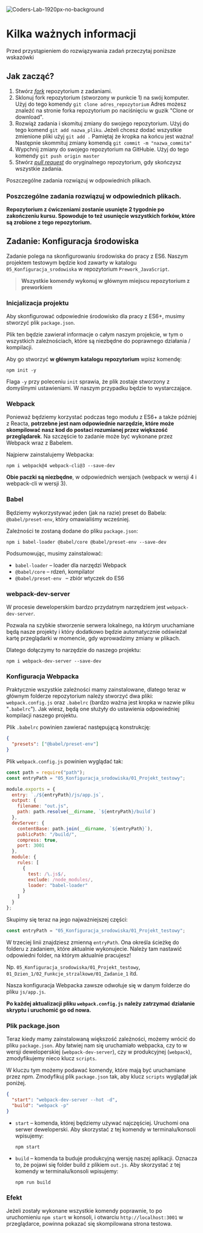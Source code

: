 ![Coders-Lab-1920px-no-background](https://user-images.githubusercontent.com/30623667/104709387-2b7ac180-571f-11eb-9b94-517aa6d501c9.png)

# Kilka ważnych informacji

Przed przystąpieniem do rozwiązywania zadań przeczytaj poniższe wskazówki

## Jak zacząć?

1. Stwórz [*fork*](https://guides.github.com/activities/forking/) repozytorium z zadaniami.
2. Sklonuj fork repozytorium (stworzony w punkcie 1) na swój komputer. Użyj do tego komendy `git clone adres_repozytorium`
Adres możesz znaleźć na stronie forka repozytorium po naciśnięciu w guzik "Clone or download".
3. Rozwiąż zadania i skomituj zmiany do swojego repozytorium. Użyj do tego komend `git add nazwa_pliku`.
Jeżeli chcesz dodać wszystkie zmienione pliki użyj `git add .` 
Pamiętaj że kropka na końcu jest ważna!
Następnie skommituj zmiany komendą `git commit -m "nazwa_commita"`
4. Wypchnij zmiany do swojego repozytorium na GitHubie.  Użyj do tego komendy `git push origin master`
5. Stwórz [*pull request*](https://help.github.com/articles/creating-a-pull-request) do oryginalnego repozytorium, gdy skończysz wszystkie zadania.

Poszczególne zadania rozwiązuj w odpowiednich plikach.

### Poszczególne zadania rozwiązuj w odpowiednich plikach.

**Repozytorium z ćwiczeniami zostanie usunięte 2 tygodnie po zakończeniu kursu. Spowoduje to też usunięcie wszystkich forków, które są zrobione z tego repozytorium.**


## Zadanie: Konfiguracja środowiska

Zadanie polega na skonfigurowaniu środowiska do pracy z ES6. Naszym projektem testowym będzie kod zawarty w katalogu `05_Konfiguracja_srodowiska` w repozytorium `Prework_JavaScript`.

> **Wszystkie komendy wykonuj w głównym miejscu repozytorium z preworkiem**


### Inicjalizacja projektu

Aby skonfigurować odpowiednie środowisko dla pracy z ES6+, musimy stworzyć plik `package.json`.

Plik ten będzie zawierał informacje o całym naszym projekcie, w tym o wszystkich zależnościach, które są niezbędne do poprawnego działania / kompilacji.

Aby go stworzyć **w głównym katalogu repozytorium** wpisz komendę:

```shell script
npm init -y
```

Flaga `-y` przy poleceniu `init` sprawia, że plik zostaje stworzony z domyślnymi ustawieniami. W naszym przypadku będzie to wystarczające.


### Webpack

Ponieważ będziemy korzystać podczas tego modułu z ES6+ a także później z Reacta, **potrzebne jest nam odpowiednie narzędzie, które może skompilować nasz kod do postaci rozumianej przez większość przeglądarek**. Na szczęście to zadanie może być wykonane przez Webpack wraz z Babelem.

Najpierw zainstalujemy Webpacka:

```shell script
npm i webpack@4 webpack-cli@3 --save-dev
```

**Obie paczki są niezbędne**, w odpowiednich wersjach (webpack w wersji 4 i webpack-cli w wersji 3).


### Babel

Będziemy wykorzystywać jeden (jak na razie) preset do Babela: `@babel/preset-env`, który omawialiśmy wcześniej.

Zależności te zostaną dodane do pliku `package.json`:

```shell script
npm i babel-loader @babel/core @babel/preset-env --save-dev
```

Podsumowując, musimy zainstalować:

- `babel-loader` – loader dla narzędzi Webpack
- `@babel/core` – rdzeń, kompilator
- `@babel/preset-env ` – zbiór wtyczek do ES6


### webpack-dev-server

W procesie deweloperskim bardzo przydatnym narzędziem jest `webpack-dev-server`.

Pozwala na szybkie stworzenie serwera lokalnego, na którym uruchamiane będą nasze projekty i który dodatkowo będzie automatycznie odświeżał kartę przeglądarki w momencie, gdy wprowadzimy zmiany w plikach.

Dlatego dołączymy to narzędzie do naszego projektu:

```shell script
npm i webpack-dev-server --save-dev
```


### Konfiguracja Webpacka

Praktycznie wszystkie zależności mamy zainstalowane, dlatego teraz w głównym folderze repozytorium należy stworzyć dwa pliki: `webpack.config.js` oraz `.babelrc` (bardzo ważna jest kropka w nazwie pliku "`.babelrc`"). Jak wiesz, będą one służyły do ustawienia odpowiedniej kompilacji naszego projektu.

Plik `.babelrc` powinien zawierać następującą konstrukcję:

```json
{
  "presets": ["@babel/preset-env"]
}
```


Plik `webpack.config.js` powinien wyglądać tak:

```js
const path = require("path");
const entryPath = "05_Konfiguracja_srodowiska/01_Projekt_testowy";

module.exports = {
  entry: `./${entryPath}/js/app.js`,
  output: {
    filename: "out.js",
    path: path.resolve(__dirname, `${entryPath}/build`)
  },
  devServer: {
    contentBase: path.join(__dirname, `${entryPath}`),
    publicPath: "/build/",
    compress: true,
    port: 3001
  },
  module: {
    rules: [
      {
        test: /\.js$/,
        exclude: /node_modules/,
        loader: "babel-loader"
      }
    ]
  }
};
```

Skupimy się teraz na jego najważniejszej części:

```js
const entryPath = "05_Konfiguracja_srodowiska/01_Projekt_testowy";
```

W trzeciej linii znajdziesz zmienną `entryPath`. Ona określa ścieżkę do folderu z zadaniem, które aktualnie wykonujecie. Należy tam nastawić odpowiedni folder, na którym aktualnie pracujesz! 

Np. `05_Konfiguracja_srodowiska/01_Projekt_testowy`, `01_Dzien_1/02_Funkcje_strzalkowe/01_Zadanie_1` itd.

Nasza konfiguracja Webpacka zawsze odwołuje się w danym folderze do pliku `js/app.js`.

**Po każdej aktualizacji pliku `webpack.config.js` należy zatrzymać działanie skryptu i uruchomić go od nowa.**


### Plik package.json

Teraz kiedy mamy zainstalowaną większość zależności, możemy wrócić do pliku `package.json`. Aby łatwiej nam się uruchamiało webpacka, czy to w wersji deweloperskiej (`webpack-dev-server`), czy w produkcyjnej (`webpack`), zmodyfikujemy nieco klucz `scripts`.

W kluczu tym możemy podawać komendy, które mają być uruchamiane przez npm. Zmodyfikuj plik `package.json` tak, aby klucz `scripts` wyglądał jak poniżej.

```json
{
  "start": "webpack-dev-server --hot -d",
  "build": "webpack -p"
}
```

- `start` – komenda, której będziemy używać najczęściej. Uruchomi ona serwer deweloperski. Aby skorzystać z tej komendy w terminalu/konsoli wpisujemy:
    ```shell script
    npm start
    ```

- `build` – komenda ta buduje produkcyjną wersję naszej aplikacji. Oznacza to, że pojawi się folder build z plikiem `out.js`. Aby skorzystać z tej komendy w terminalu/konsoli wpisujemy:

    ```shell script
    npm run build
    ```


### Efekt

Jeżeli zostały wykonane wszystkie komendy poprawnie, to po uruchomieniu `npm start` w konsoli, i otwarciu `http://localhost:3001` w przeglądarce, powinna pokazać się skompilowana strona testowa. 

